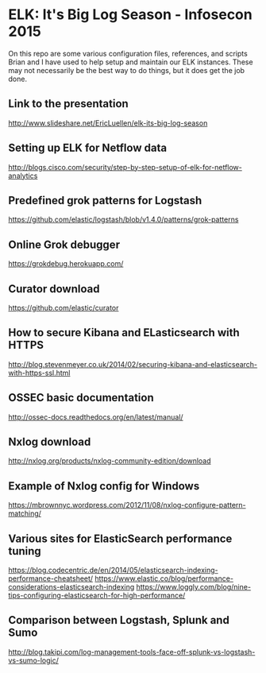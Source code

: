 ELK: It's Big Log Season - Infosecon 2015
===

On this repo are some various configuration files, references, and scripts Brian and I have used to help setup and maintain our ELK instances. These may not necessarily be the best way to do things, but it does get the job done.

Link to the presentation
---
http://www.slideshare.net/EricLuellen/elk-its-big-log-season

Setting up ELK for Netflow data
---
http://blogs.cisco.com/security/step-by-step-setup-of-elk-for-netflow-analytics

Predefined grok patterns for Logstash
---
https://github.com/elastic/logstash/blob/v1.4.0/patterns/grok-patterns

Online Grok debugger
---
https://grokdebug.herokuapp.com/

Curator download
---
https://github.com/elastic/curator

How to secure Kibana and ELasticsearch with HTTPS
---
http://blog.stevenmeyer.co.uk/2014/02/securing-kibana-and-elasticsearch-with-https-ssl.html

OSSEC basic documentation
---
http://ossec-docs.readthedocs.org/en/latest/manual/

Nxlog download
---
http://nxlog.org/products/nxlog-community-edition/download

Example of Nxlog config for Windows
---
https://mbrownnyc.wordpress.com/2012/11/08/nxlog-configure-pattern-matching/

Various sites for ElasticSearch performance tuning
---
https://blog.codecentric.de/en/2014/05/elasticsearch-indexing-performance-cheatsheet/
https://www.elastic.co/blog/performance-considerations-elasticsearch-indexing
https://www.loggly.com/blog/nine-tips-configuring-elasticsearch-for-high-performance/

Comparison between Logstash, Splunk and Sumo
---
http://blog.takipi.com/log-management-tools-face-off-splunk-vs-logstash-vs-sumo-logic/
